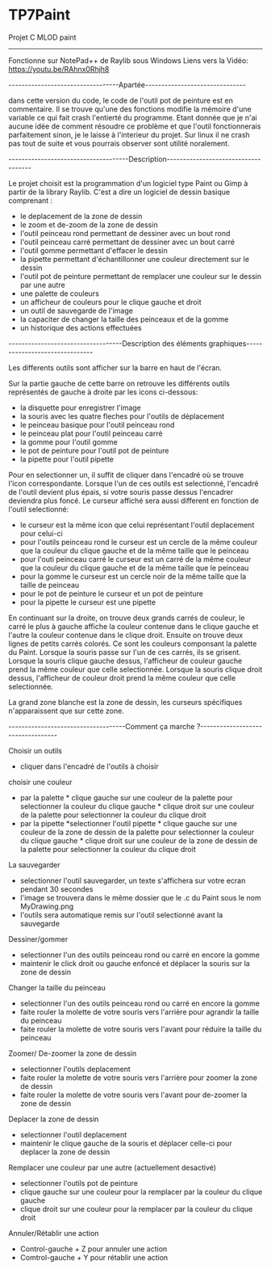 # TP7Paint
 Projet C MLOD paint
 
-------------------------------------

 Fonctionne sur NotePad++ de Raylib sous Windows
 Liens vers la Vidéo: https://youtu.be/RAhnx0Rhjh8
 
 ----------------------------------Apartée-------------------------------
 
 dans cette version du code, le code de l'outil pot de peinture est en commentaire. Il se trouve qu'une des fonctions modifie la mémoire d'une variable ce qui fait crash l'entierté du programme. Etant donnée que je n'ai aucune idée de comment résoudre ce problème et que l'outil fonctionnerais parfaitement sinon, je le laisse à l'interieur du projet.
 Sur linux il ne crash pas tout de suite et vous pourrais observer sont utilité noralement.
 
-------------------------------------Description------------------------------------

Le projet choisit est la programmation d'un logiciel type Paint ou Gimp à partir de la library Raylib. C'est a dire un logiciel de dessin basique comprenant :
   * le deplacement de la zone de dessin
   * le zoom et de-zoom de la zone de dessin
   * l'outil peinceau rond permettant de dessiner avec un bout rond
   * l'outil peinceau carré permettant de dessiner avec un bout carré
   * l'outil gomme permettant d'effacer le dessin
   * la pipette permettant d'échantillonner une couleur directement sur le dessin
   * l'outil pot de peinture permettant de remplacer une couleur sur le dessin par une autre
   * une palette de couleurs
   * un afficheur de couleurs pour le clique gauche et droit
   * un outil de sauvegarde de l'image
   * la capaciter de changer la taille des peinceaux et de la gomme
   * un historique des actions effectuées

-----------------------------------Description des éléments graphiques-------------------------------

Les differents outils sont afficher sur la barre en haut de l'écran.

Sur la partie gauche de cette barre on retrouve les différents outils représentés de gauche à droite par les icons ci-dessous:
   * la disquette pour enregistrer l'image
   * la souris avec les quatre fleches pour l'outils de déplacement
   * le peinceau basique pour l'outil peinceau rond
   * le peinceau plat pour l'outil peinceau carré
   * la gomme pour l'outil gomme
   * le pot de peinture pour l'outil pot de peinture
   * la pipette pour l'outil pipette

Pour en selectionner un, il suffit de cliquer dans l'encadré où se trouve l'icon correspondante.
Lorsque l'un de ces outils est selectionné, l'encadré de l'outil devient plus épais, si votre souris passe dessus l'encadrer deviendra plus foncé.
Le curseur affiché sera aussi different en fonction de l'outil selectionné:
   * le curseur est la même icon que celui représentant l'outil deplacement pour celui-ci
   * pour l'outils peinceau rond le curseur est un cercle de la même couleur que la couleur du clique gauche et de la même taille que le peinceau
   * pour l'outi peinceau carré le curseur est un carré de la même couleur que la couleur du clique gauche et de la même taille que le peinceau
   * pour la gomme le curseur est un cercle noir de la même taille que la taille de peinceau
   * pour le pot de peinture le curseur et un pot de peinture
   * pour la pipette le curseur est une pipette

En continuant sur la droite, on trouve deux grands carrés de couleur,
le carré le plus à gauche affiche la couleur contenue dans le clique gauche et l'autre la couleur contenue dans le clique droit.
Ensuite on trouve deux lignes de petits carrés colorés. Ce sont les couleurs componsant la palette du Paint. Lorsque la souris passe sur l'un de ces carrés, ils se grisent.
Lorsque la souris clique gauche dessus, l'afficheur de couleur gauche prend la même couleur que celle selectionnée.
Lorsque la souris clique droit dessus, l'afficheur de couleur droit prend la même couleur que celle selectionnée.

La grand zone blanche est la zone de dessin, les curseurs spécifiques n'apparaissent que sur cette zone.

------------------------------------Comment ça marche ?----------------------------------

Choisir un outils
   * cliquer dans l'encadré de l'outils à choisir

choisir une couleur
   - par la palette
	* clique gauche sur une couleur de la palette pour selectionner la couleur du clique gauche
	* clique droit sur une couleur de la palette pour selectionner la couleur du clique droit
   - par la pipette
	*selectionner l'outil pipette
	* clique gauche sur une couleur de la zone de dessin de la palette pour selectionner la couleur du clique gauche
	* clique droit sur une couleur de la zone de dessin de la palette pour selectionner la couleur du clique droit

La sauvegarder
   * selectionner l'outil sauvegarder, un texte s'affichera sur votre ecran pendant 30 secondes
   * l'image se trouvera dans le même dossier que le .c du Paint sous le nom MyDrawing.png
   * l'outils sera automatique remis sur l'outil selectionné avant la sauvegarde

Dessiner/gommer
   * selectionner l'un des outils peinceau rond ou carré en encore la gomme
   * maintenir le click droit ou gauche enfoncé et déplacer la souris sur la zone de dessin

Changer la taille du peinceau
   * selectionner l'un des outils peinceau rond ou carré en encore la gomme
   * faite rouler la molette de votre souris vers l'arrière pour agrandir la taille du peinceau
   * faite rouler la molette de votre souris vers l'avant pour réduire la taille du peinceau

Zoomer/ De-zoomer la zone de dessin
   * selectionner l'outils deplacement
   * faite rouler la molette de votre souris vers l'arrière pour zoomer la zone de dessin
   * faite rouler la molette de votre souris vers l'avant pour de-zoomer la zone de dessin

Deplacer la zone de dessin
   * selectionner l'outil deplacement
   * maintenir le clique gauche de la souris et déplacer celle-ci pour deplacer la zone de dessin

Remplacer une couleur par une autre (actuellement desactivé)
   * selectionner l'outils pot de peinture
   * clique gauche sur une couleur pour la remplacer par la couleur du clique gauche
   * clique droit sur une couleur pour la remplacer par la couleur du clique droit

Annuler/Rétablir une action
   * Control-gauche + Z pour annuler une action
   * Comtrol-gauche + Y pour rétablir une action


